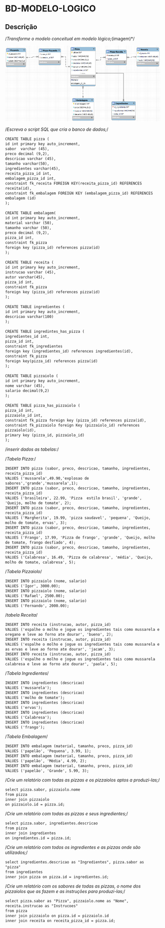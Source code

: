 # BD-MODELO-LOGICO
## Descrição

/*Transforme o modelo conceitual em modelo lógico;*(imagem)*/

![exer1](https://github.com/Ig0rFA/BD-MODELO-LOGICO/blob/main/ModeloLogico.png)

/*Escreva o script SQL que cria o banco de dados;*/

	CREATE TABLE pizza (
	id int primary key auto_increment,
	sabor  varchar (45),
	preco decimal (9,2),
	descricao varchar (45),
	tamanho varchar(50),
	ingredientes varchar(45),
	receita_pizza_id int,
	embalagem_pizza_id int,
	constraint fk_receita FOREIGN KEY(receita_pizza_id) REFERENCES receita(id),
	constraint fk_embalagem FOREIGN KEY (embalagem_pizza_id) REFERENCES embalagem (id)
	);

	CREATE TABLE embalagem(
	id int primary key auto_increment,
	material varchar (50),
	tamanho varchar (50),
	preco decimal (9,2),
	pizza_id int,
	constraint fk_pizza
	foreign key (pizza_id) references pizza(id)
	);

	CREATE TABLE receita (
	id int primary key auto_increment,
	instrucao varchar (45),
	autor varchar(45),
	pizza_id int,
	constraint fk_pizza
	foreign key (pizza_id) references pizza(id)
	);

	CREATE TABLE ingredientes (
	id int primary key auto_increment, 
	descricao varchar(100)
	);

	CREATE TABLE ingredintes_has_pizza (
	ingredientes_id int,
	pizza_id int,
	constraint fk_ingredientes 
	foreign key (ingredientes_id) references ingredientes(id),
	constraint fk_pizza 
	foreign key(pizza_id) references pizza(id)
	);

	CREATE TABLE pizzaiolo (
	id int primary key auto_increment,
	nome varchar (45),
	salario decimal(9,2)
	);

	CREATE TABLE pizza_has_pizzaiolo (
	pizza_id int,
	pizzaiolo_id int,
	constraint fk_pizza foreign key (pizza_id) references pizza(id),
	constraint fk_pizzaiolo foreign Key (pizzaiolo_id) references pizzaiolo(id),
	primary key (pizza_id, pizzaiolo_id)
	);

/*inserir dados as tabelas:*/

/*Tabela Pizza:*/

	INSERT INTO pizza (sabor, preco, descricao, tamanho, ingredientes, receita_pizza_id) 
	VALUES ('mussarela',49.90,'explosao de sabores','grande','mussarela',1);
	INSERT INTO pizza (sabor, preco, descricao, tamanho, ingredientes, receita_pizza_id)
	VALUES ('brasileira', 22.99, 'Pizza  estilo brasil', 'grande', 'Queijo, molho de tomate', 2);
	INSERT INTO pizza (sabor, preco, descricao, tamanho, ingredientes, receita_pizza_id)
	VALUES ('Margherita', 19.99, 'pizza saudavel', 'pequena', 'Queijo, molho de tomate, ervas', 3);
	INSERT INTO pizza (sabor, preco, descricao, tamanho, ingredientes, receita_pizza_id)
	VALUES ('Frango', 17.99, 'Pizza de frango', 'grande', 'Queijo, molho de tomate, frango desfiado', 4);
	INSERT INTO pizza (sabor, preco, descricao, tamanho, ingredientes, receita_pizza_id)
	VALUES ('Calabresa', 16.49, 'Pizza de calabresa', 'média', 'Queijo, molho de tomate, calabresa', 5);

/*Tabela Pizzaiolo*/

	
	INSERT INTO pizzaiolo (nome, salario)
	VALUES ('Igor', 3000.00);
	INSERT INTO pizzaiolo (nome, salario)
	VALUES ('Rafael', 2500.00);
	INSERT INTO pizzaiolo (nome, salario)
	VALUES ('Fernando', 2000.00);

/*tabela Receita*/

	
	INSERT INTO receita (instrucao, autor, pizza_id)
	VALUES ('espalhe o molho e jogue os ingredientes tais como mussarela e oregano e leve ao forno ate dourar', 'bueno', 2);
	INSERT INTO receita (instrucao, autor, pizza_id)
	VALUES ('espalhe o molho e jogue os ingredientes tais como mussarela e as ervas e leve ao forno ate dourar', 'jacam', 3);
	INSERT INTO receita (instrucao, autor, pizza_id)
	VALUES ('espalhe o molho e jogue os ingredientes tais como mussarela calabresa e leve ao forno ate dourar', 'paola', 5);

/*Tabela Ingredientes*/

	
	INSERT INTO ingredientes (descricao)
	VALUES ('mussarela');
	INSERT INTO ingredientes (descricao)
	VALUES ('molho de tomate');
	INSERT INTO ingredientes (descricao)
	VALUES ('ervas');
	INSERT INTO ingredientes (descricao)
	VALUES ('Calabresa');
	INSERT INTO ingredientes (descricao)
	VALUES ('frango');

/*Tabela Embalagem*/


	INSERT INTO embalagem (material, tamanho, preco, pizza_id)
	VALUES ('papelão', 'Pequena', 3.99, 1);
	INSERT INTO embalagem (material, tamanho, preco, pizza_id)
	VALUES ('papelão', 'Média', 4.99, 2);
	INSERT INTO embalagem (material, tamanho, preco, pizza_id)
	VALUES ('papelão', 'Grande', 5.99, 3);


/*Crie um relatório com todas as pizzas e os pizzaiolos aptos a produzi-las;*/

	select pizza.sabor, pizzaiolo.nome
	from pizza
	inner join pizzaiolo 
	on pizzaiolo.id = pizza.id;

/*Crie um relatório com todas as pizzas e seus ingredientes;*/

	
	select pizza.sabor, ingredientes.descricao
	from pizza
	inner join ingredientes
	on ingredientes.id = pizza.id;

/*Crie um relatório com todos os ingredientes e as pizzas onde são utilizados;*/
 
	select ingredientes.descricao as "Ingredientes", pizza.sabor as "pizza"
	from ingredientes
	inner join pizza on pizza.id = ingredientes.id;

/*Crie um relatório com os sabores de todas as pizzas, o nome dos pizzaiolos que as fazem e as instruções para produzi-las;*/

	select pizza.sabor as "Pizza", pizzaiolo.nome as "Nome", receita.instrucao as "Instrucoes"
	from pizza
 	inner join pizzaiolo on pizza.id = pizzaiolo.id
 	inner join receita on receita_pizza_id = pizza.id;
